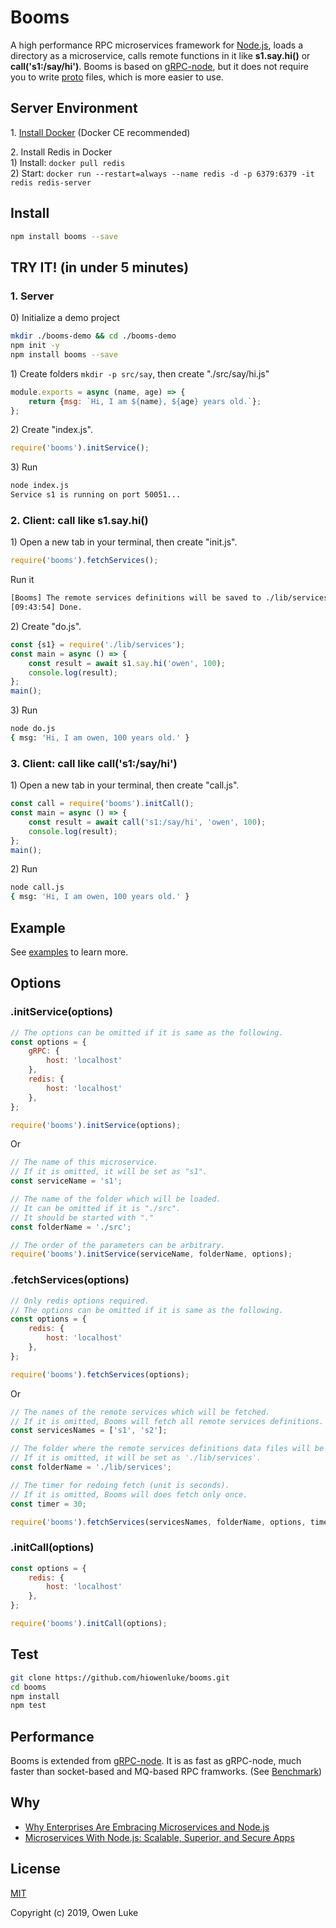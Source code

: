 
# Booms

A high performance RPC microservices framework for [Node.js](https://nodejs.org), loads a directory as a microservice, calls remote functions in it like **s1.say.hi()** or **call('s1:/say/hi')**. Booms is based on [gRPC-node](https://github.com/grpc/grpc-node), but it does not require you to write [proto](https://developers.google.com/protocol-buffers/docs/proto3) files, which is more easier to use.

## Server Environment

1\. [Install Docker](https://docs.docker.com/v17.09/engine/installation/#supported-platforms) (Docker CE recommended)

2\. Install Redis in Docker  
1\) Install: `docker pull redis`  
2\) Start: `docker run --restart=always --name redis -d -p 6379:6379 -it redis redis-server`   

## Install

```sh
npm install booms --save
```

## TRY IT! (in under 5 minutes)

### 1. Server

0\) Initialize a demo project

```sh
mkdir ./booms-demo && cd ./booms-demo
npm init -y
npm install booms --save
```

1\) Create folders `mkdir -p src/say`, then create "./src/say/hi.js"

```js
module.exports = async (name, age) => {
    return {msg: `Hi, I am ${name}, ${age} years old.`};
};
```

2\) Create "index.js".

```js
require('booms').initService();
```

3\) Run

```sh
node index.js
Service s1 is running on port 50051...
```

### 2. Client: call like s1.say.hi()

1\) Open a new tab in your terminal, then create "init.js".

```js
require('booms').fetchServices();
```

Run it

```sh
[Booms] The remote services definitions will be saved to ./lib/services
[09:43:54] Done.
```

2\) Create "do.js".

```js
const {s1} = require('./lib/services');
const main = async () => {
    const result = await s1.say.hi('owen', 100);
    console.log(result);
};
main();
```

3\) Run

```sh
node do.js
{ msg: 'Hi, I am owen, 100 years old.' }
```

### 3. Client: call like call('s1:/say/hi')

1\) Open a new tab in your terminal, then create "call.js".

```js
const call = require('booms').initCall();
const main = async () => {
    const result = await call('s1:/say/hi', 'owen', 100);
    console.log(result);
};
main();
```

2\) Run

```sh
node call.js
{ msg: 'Hi, I am owen, 100 years old.' }
```

## Example

See [examples](./examples) to learn more.

## Options

### .initService(options)

```js
// The options can be omitted if it is same as the following.
const options = {
    gRPC: {
        host: 'localhost'
    },
    redis: {
        host: 'localhost'
    },
};

require('booms').initService(options);
```

Or

```js
// The name of this microservice.
// If it is omitted, it will be set as "s1".
const serviceName = 's1';

// The name of the folder which will be loaded.
// It can be omitted if it is "./src".
// It should be started with "."
const folderName = './src'; 

// The order of the parameters can be arbitrary.
require('booms').initService(serviceName, folderName, options);
```

### .fetchServices(options)

```js
// Only redis options required. 
// The options can be omitted if it is same as the following.
const options = {
    redis: {
        host: 'localhost'
    },
};

require('booms').fetchServices(options);
```

Or

```js
// The names of the remote services which will be fetched.
// If it is omitted, Booms will fetch all remote services definitions.
const servicesNames = ['s1', 's2']; 

// The folder where the remote services definitions data files will be stored.
// If it is omitted, it will be set as './lib/services'.
const folderName = './lib/services'; 

// The timer for redoing fetch (unit is seconds).
// If it is omitted, Booms will does fetch only once.
const timer = 30;

require('booms').fetchServices(servicesNames, folderName, options, timer);
```

### .initCall(options)

```js
const options = {
    redis: {
        host: 'localhost'
    },
};

require('booms').initCall(options);
```

## Test

```sh
git clone https://github.com/hiowenluke/booms.git
cd booms
npm install
npm test
```

## Performance

Booms is extended from [gRPC-node](https://github.com/grpc/grpc-node). It is as fast as gRPC-node, much faster than socket-based and MQ-based RPC framworks. (See [Benchmark](https://github.com/hiowenluke/benchmark-easy))

## Why

* [Why Enterprises Are Embracing Microservices and Node.js](https://thenewstack.io/enterprises-embracing-microservices-node-js/)
* [Microservices With Node.js: Scalable, Superior, and Secure Apps](https://dzone.com/articles/microservices-with-nodejs-scalable-superior-and-se)

## License

[MIT](LICENSE)

Copyright (c) 2019, Owen Luke
